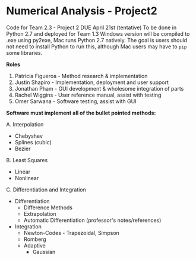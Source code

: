 # Numerical Analysis - Project2
Code for Team 2.3 - Project 2
DUE April 21st (tentative)
To be done in Python 2.7 and deployed for Team 1.3
Windows version will be compiled to .exe using py2exe, Mac runs Python 2.7 natively. The goal is users should not need to install Python to run this, although Mac users may have to `pip` some libraries.

**Roles**

 1. Patricia Figueroa - Method research & implementation
 2. Justin Shapiro - Implementation, deployment and user support
 3. Jonathan Pham - GUI development & wholesome integration of parts
 4. Rachel Wiggins - User reference manual, assist with testing
 5. Omer Sarwana - Software testing, assist with GUI

**Software must implement all of the bullet pointed methods:**

A. Interpolation 

 - Chebyshev 
 - Splines (cubic)
 - Bezier
 
B. Least Squares 

 - Linear 
 - Nonlinear

C. Differentiation and Integration 

 - Differentiation
	 - Difference Methods
	 - Extrapolation
	 - Automatic Differentiation (professor's notes/references)
 - Integration
	 - Newton-Codes - Trapezoidal, Simpson
	 - Romberg
	 - Adaptive
		 - Gaussian
